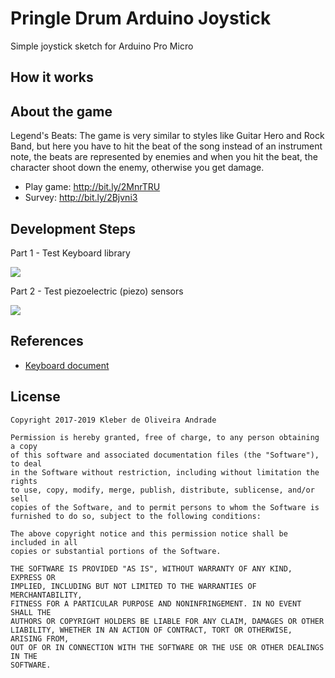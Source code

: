 # Pringle Drum Arduino Joystick

Simple joystick sketch for Arduino Pro Micro

## How it works



## About the game

Legend's Beats: The game is very similar to styles like Guitar Hero and Rock Band, but here you have to hit the beat of the song instead of an instrument note, the beats are represented by enemies and when you hit the beat, the character shoot down the enemy, otherwise you get damage.

-   Play game: http://bit.ly/2MnrTRU
-   Survey: http://bit.ly/2Bjvni3

## Development Steps

Part 1 - Test Keyboard library

[![](http://img.youtube.com/vi/3Bw8QX_qXLc/0.jpg)](http://www.youtube.com/watch?v=3Bw8QX_qXLc "")

Part 2 - Test piezoelectric (piezo) sensors

[![](http://img.youtube.com/vi/wedDKFGgjJs/0.jpg)](http://www.youtube.com/watch?v=wedDKFGgjJs "")

## References

-   [Keyboard document](https://www.arduino.cc/reference/en/language/functions/usb/keyboard/)

## License

    Copyright 2017-2019 Kleber de Oliveira Andrade

    Permission is hereby granted, free of charge, to any person obtaining a copy
    of this software and associated documentation files (the "Software"), to deal
    in the Software without restriction, including without limitation the rights
    to use, copy, modify, merge, publish, distribute, sublicense, and/or sell
    copies of the Software, and to permit persons to whom the Software is
    furnished to do so, subject to the following conditions:

    The above copyright notice and this permission notice shall be included in all
    copies or substantial portions of the Software.

    THE SOFTWARE IS PROVIDED "AS IS", WITHOUT WARRANTY OF ANY KIND, EXPRESS OR
    IMPLIED, INCLUDING BUT NOT LIMITED TO THE WARRANTIES OF MERCHANTABILITY,
    FITNESS FOR A PARTICULAR PURPOSE AND NONINFRINGEMENT. IN NO EVENT SHALL THE
    AUTHORS OR COPYRIGHT HOLDERS BE LIABLE FOR ANY CLAIM, DAMAGES OR OTHER
    LIABILITY, WHETHER IN AN ACTION OF CONTRACT, TORT OR OTHERWISE, ARISING FROM,
    OUT OF OR IN CONNECTION WITH THE SOFTWARE OR THE USE OR OTHER DEALINGS IN THE
    SOFTWARE.
